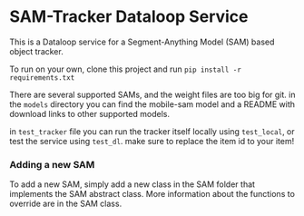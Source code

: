 # SAM-Tracker Dataloop Service

This is a Dataloop service for a Segment-Anything Model (SAM) based object tracker.

To run on your own, clone this project and run `pip install -r requirements.txt`

There are several supported SAMs, and the weight files are too big for git. in the `models`
directory you can find the mobile-sam model and a README with download links to other supported models.

in `test_tracker` file you can run the tracker itself locally using `test_local`, or test the service using `test_dl`.
make sure to replace the item id to your item!

### Adding a new SAM
To add a new SAM, simply add a new class in the SAM folder that implements the SAM abstract class.
More information about the functions to override are in the SAM class.
